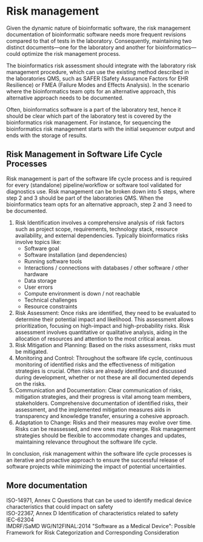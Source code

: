 # Risk management
Given the dynamic nature of bioinformatic software, the risk management documentation of bioinformatic  software needs more frequent revisions compared to that of tests in the laboratory. Consequently, maintaining two distinct documents—one for the laboratory and another for bioinformatics—could optimize the risk management process.

The bioinformatics risk assessment should integrate with the laboratory risk management procedure, which can use the existing method described in the laboratories QMS, such as SAFER (Safety Assurance Factors for EHR Resilience) or FMEA (Failure Modes and Effects Analysis). In the scenario where the bioinformatics team opts for an alternative approach, this alternative approach needs to be documented.

Often, bioinformatics software is a part of the laboratory test, hence it should be clear which part of the laboratory test is covered by the bioinformatics risk management.  For instance, for sequencing the bioinformatics risk management starts with the initial sequencer output and ends with the storage of results.

## Risk Management in Software Life Cycle Processes
Risk management is part of the software life cycle process and is required for every (standalone) pipeline/workflow or software tool validated for diagnostics use. Risk management can be broken down into 5 steps, where step 2 and 3 should be part of the laboratories QMS. When the bioinformatics team opts for an alternative approach, step 2 and 3 need to be documented.  

1. Risk Identification involves a comprehensive analysis of risk factors such as project scope, requirements, technology stack, resource availability, and external dependencies.
Typically bioinformatics risks involve topics like:
   - Software goal
   - Software installation (and dependencies)
   - Running software tools
   - Interactions / connections with databases / other software / other hardware
   - Data storage
   - User errors
   - Compute environment is down / not reachable
   - Technical challenges
   - Resource constraints
2. Risk Assessment: Once risks are identified, they need to be evaluated to determine their potential impact and likelihood. This assessment allows prioritization, focusing on high-impact and high-probability risks. Risk assessment involves quantitative or qualitative analysis, aiding in the allocation of resources and attention to the most critical areas.
3. Risk Mitigation and Planning: Based on the risks assessment, risks must be mitigated. 
4. Monitoring and Control: Throughout the software life cycle, continuous monitoring of identified risks and the effectiveness of mitigation strategies is crucial. Often risks are already identified and discussed during development, whether or not these are all documented depends on the risks. 
5. Communication and Documentation: Clear communication of risks, mitigation strategies, and their progress is vital among team members, stakeholders. Comprehensive documentation of identified risks, their assessment, and the implemented mitigation measures aids in transparency and knowledge transfer, ensuring a cohesive approach.
6. Adaptation to Change: Risks and their measures may evolve over time. Risks can be reassessed, and new ones may emerge. Risk management strategies should be flexible to accommodate changes and updates, maintaining relevance throughout the software life cycle.

In conclusion, risk management within the software life cycle processes is an iterative and proactive approach to ensure the successful release of software projects while minimizing the impact of potential uncertainties. 

## More documentation 

ISO-14971, Annex C Questions that can be used to identify medical device characteristics that could impact on safety     
ISO-22367, Annex D Identification of characteristics related to safety      
IEC-62304     
IMDRF/SaMD WG/N12FINAL:2014 "Software as a Medical Device": Possible Framework for Risk Categorization and Corresponding Consideration    
